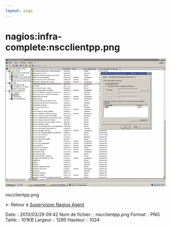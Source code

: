 ```yaml
---
layout: page
---
```


nagios:infra-complete:nscclientpp.png
=====================================

[![nscclientpp.png](../../../assets/media/nagios/infra-complete/nscclientpp.png@cache=&w=900&h=720 "nscclientpp.png")](../../../assets/media/nagios/infra-complete/nscclientpp.png@cache= "Afficher le fichier original")

nscclientpp.png

← Retour à [Supervision Nagios
Agent](../../../nagios/mise-en-place-complete-nagios-sur-rhel-5.4/supervision-nagios-agent.html "nagios:mise-en-place-complete-nagios-sur-rhel-5.4:supervision-nagios-agent")

Date:
:   2013/03/29 09:42
Nom de fichier:
:   nscclientpp.png
Format:
:   PNG
Taille:
:   101KB
Largeur:
:   1280
Hauteur:
:   1024

